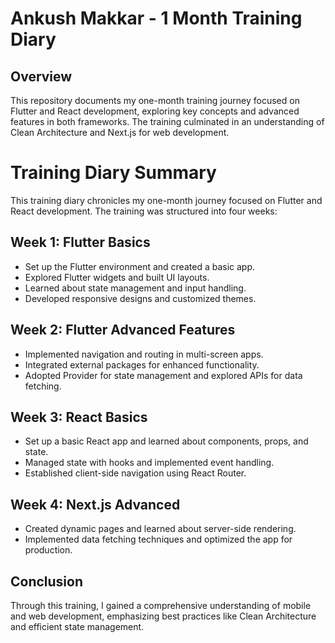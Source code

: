 # Ankush Makkar - 1 Month Training Diary

## Overview

This repository documents my one-month training journey focused on Flutter and React development, exploring key concepts and advanced features in both frameworks. The training culminated in an understanding of Clean Architecture and Next.js for web development.
# Training Diary Summary

This training diary chronicles my one-month journey focused on Flutter and React development. The training was structured into four weeks:

## Week 1: Flutter Basics
- Set up the Flutter environment and created a basic app.
- Explored Flutter widgets and built UI layouts.
- Learned about state management and input handling.
- Developed responsive designs and customized themes.

## Week 2: Flutter Advanced Features
- Implemented navigation and routing in multi-screen apps.
- Integrated external packages for enhanced functionality.
- Adopted Provider for state management and explored APIs for data fetching.

## Week 3: React Basics
- Set up a basic React app and learned about components, props, and state.
- Managed state with hooks and implemented event handling.
- Established client-side navigation using React Router.

## Week 4: Next.js Advanced
- Created dynamic pages and learned about server-side rendering.
- Implemented data fetching techniques and optimized the app for production.

## Conclusion
Through this training, I gained a comprehensive understanding of mobile and web development, emphasizing best practices like Clean Architecture and efficient state management.
